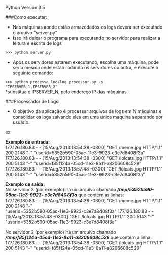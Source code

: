 Python Version 3.5

###Como executar:

 - Nas máquinas aonde estão armazedados os logs devera ser executado o arquivo "server.py"  
 - Isso irá deixar o programa para executando no servidor para realizar a leitura e escrita de logs  
 
  <code>>>> python server.py</code>

 - Após os servidores estarem executando, escolha uma máquina, pode ser a mesma onde estão rodando os servidores ou outra, e execute o seguinte comando:
 
  <code>>>> python processa_log/log_processor.py -s "IPSERVER_1,IPSERVER_2"</code>  
  *substitua o IPSERVER_N, pelo endereço IP das máquinas
 
###Processador de Logs:

- O objetivo da aplicação é processar arquivos de logs em N máquinas e consolidar 
os logs salvando eles em uma única maquina separando por usuário.

ex:
  
<b>Exemplo de entrada: </b>   
177.126.180.83 - - [15/Aug/2013:13:54:38 -0300] "GET /meme.jpg HTTP/1.1" 200 2148 "-" "userid=5352b590-05ac-11e3-9923-c3e7d8408f3a"  
177.126.180.83 - - [15/Aug/2013:13:54:38 -0300] "GET /lolcats.jpg HTTP/1.1" 200 5143 "-"
"userid=f85f124a-05cd-11e3-8a11-a8206608c529"  
177.126.180.83 - - [15/Aug/2013:13:57:48 -0300] "GET /lolcats.jpg HTTP/1.1" 200 5143 "-"
"userid=5352b590-05ac-11e3-9923-c3e7d8408f3a"  

<b>Exemplo de saida:</b>  
No servidor 3 (por exemplo) há um arquivo chamado <i><b>/tmp/5352b590-05ac-11e3-9923-
c3e7d8408f3a</i></b> que contém as linhas:  
177.126.180.83 - - [15/Aug/2013:13:54:38 -0300] "GET /meme.jpg HTTP/1.1" 200 2148 "-"  
"userid=5352b590-05ac-11e3-9923-c3e7d8408f3a"
177.126.180.83 - - [15/Aug/2013:13:57:48 -0300] "GET /lolcats.jpg HTTP/1.1" 200 5143 "-"
"userid=5352b590-05ac-11e3-9923-c3e7d8408f3a"  

No servidor 2 (por exemplo) há um arquivo chamado    
<i><b>/tmp/f85f124a-05cd-11e3-8a11-a8206608c529</i></b> que contém a linha:  
177.126.180.83 - - [15/Aug/2013:13:54:38 -0300] "GET /lolcats.jpg HTTP/1.1" 200 5143 "-"
"userid=f85f124a-05cd-11e3-8a11-a8206608c529"  
